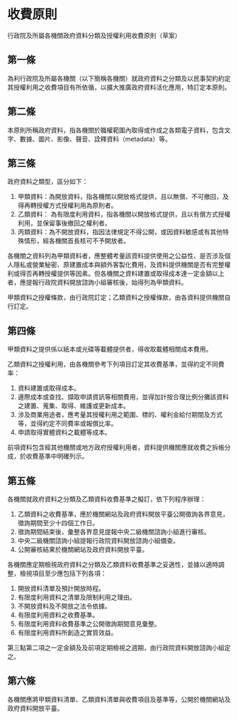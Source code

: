 # 收費原則

行政院及所屬各機關政府資料分類及授權利用收費原則（草案）

## 第一條

為利行政院及所屬各機關（以下簡稱各機關）就政府資料之分類及以民事契約約定其授權利用之收費項目有所依循，以擴大推廣政府資料活化應用，特訂定本原則。

## 第二條

本原則所稱政府資料，指各機關於職權範圍內取得或作成之各類電子資料，包含文字、數據、圖片、影像、聲音、詮釋資料（metadata）等。

## 第三條

政府資料之類型，區分如下：

1. 甲類資料：為開放資料，指各機關以開放格式提供，且以無償、不可撤回，及得再轉授權方式授權利用為原則者。
2. 乙類資料： 為有限度利用資料，指各機關以開放格式提供，且以有償方式授權利用，並保留事後撤回之權利者。
3. 丙類資料：為不開放資料，指因法律規定不得公開，或因資料敏感或有其他特殊情形，經各機關首長核可不予開放者。

各機關之資料列為甲類資料者，應整體考量該資料提供使用之公益性、是否涉及個人隱私或營業秘密、原建置成本與額外客製化費用，及資料提供機關是否有完整權利或得否再轉授權提供等因素。但各機關之資料建置或取得成本達一定金額以上者，應提報行政院資料開放諮詢小組審核後，始得列為甲類資料。

甲類資料之授權條款，由行政院訂定；乙類資料之授權條款，由各資料提供機關自行訂定。

## 第四條

甲類資料之提供係以紙本或光碟等載體提供者，得收取載體相關成本費用。

乙類資料之授權利用，由各機關參考下列項目訂定其收費基準，並得約定不同費率：

1. 資料建置或取得成本。
2. 邊際成本或查找、擷取申請資訊等相關費用，並得加計按合理比例分攤該資料之建置、蒐集、取得、維護或更新成本。
3. 涉及商業用途者，應考量其授權利用之範圍、標的、權利金給付期間及方式等，並得約定不同費率或報償比率。
4. 申請取得實體資料之載體等成本。

前項資料包含經其他機關或地方政府授權利用者，資料提供機關應就收費之拆帳分成，於收費基準中明確列示。

## 第五條

各機關就政府資料之分類及乙類資料收費基準之擬訂，依下列程序辦理：

1. 乙類資料之收費基準，應於機關網站及政府資料開放平臺公開徵詢各界意見，徵詢期間至少十四個工作日。
2. 徵詢期間結束後，彙整各界意見提報中央二級機關諮詢小組進行審核。
3. 中央二級機關諮詢小組提報行政院資料開放諮詢小組備查。
4. 公開審核結果於機關網站及政府資料開放平臺。

各機關應定期檢視政府資料之分類及乙類資料收費基準之妥適性，並據以適時調整，檢視項目至少應包括下列各項：

1. 開放資料清單及預計開放時程。
2. 有限度利用資料之清單及限制利用之理由。
3. 不開放資料及不開放之法令依據。
4. 有限度利用資料之收費基準。
5. 有限度利用資料收費基準之公開徵詢期間意見彙整。
6. 有限度利用資料所創造之實質效益。

第三點第二項之一定金額及及前項定期檢視之週期，由行政院資料開放諮詢小組定之。

## 第六條

各機關應將甲類資料清單、乙類資料清單與收費項目及基準等，公開於機關網站及政府資料開放平臺。
